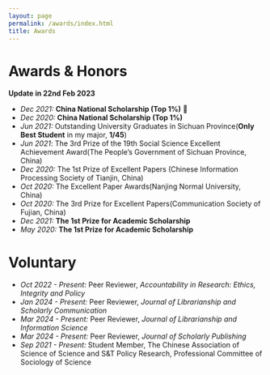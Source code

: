 ```yaml
---
layout: page
permalink: /awards/index.html
title: Awards
---
```


# Awards & Honors

**Update in 22nd Feb 2023**

- *Dec 2021:* **China National Scholarship (Top 1%)** 🎉
- *Dec 2020:* **China National Scholarship (Top 1%)** 
- *Jun 2021:* Outstanding University Graduates in Sichuan Province(**Only Best Student** in my major, **1/45**)
- *Jun 2021*: The 3rd Prize of the 19th Social Science Excellent Achievement Award(The People’s Government of Sichuan Province, China)
- *Dec 2020:* The 1st Prize of Excellent Papers (Chinese Information Processing Society of Tianjin, China)
- *Oct 2020:* The Excellent Paper Awards(Nanjing Normal University, China)  
- *Oct 2020:* The 3rd Prize for Excellent Papers(Communication Society of Fujian, China)
- *Dec 2021:* **The 1st Prize for Academic Scholarship** 
- *May 2020:* **The 1st Prize for Academic Scholarship** 


# Voluntary

- *Oct 2022 - Present:* Peer Reviewer, *Accountability in Research: Ethics, Integrity and Policy*
- *Jan 2024 - Present:* Peer Reviewer, *Journal of Librarianship and Scholarly Communication*
- *Mar 2024 - Present:* Peer Reviewer, *Journal of Librarianship and Information Science*
- *Mar 2024 - Present:* Peer Reviewer, *Journal of Scholarly Publishing*
- *Sep 2021 - Present:* Student Member, The Chinese Association of Science of Science and S&T Policy Research, Professional Committee of Sociology of Science 
